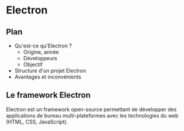 # Electron

## Plan

- Qu'est-ce qu'Electron ?
  - Origine, année
  - Développeurs
  - Objectif
- Structure d'un projet Electron
- Avantages et inconvénients

## Le framework Electron

Electron est un framework open-source permettant de développer des applications de bureau multi-plateformes avec les technologies du web (HTML, CSS, JavaScript).
